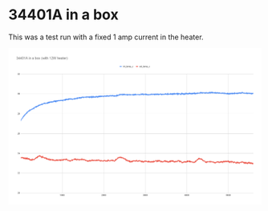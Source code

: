 # 34401A in a box

This was a test run with a fixed 1 amp current in the heater.

![](fixed-1Amp.png)

